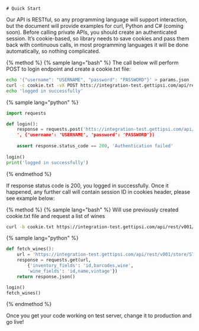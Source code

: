    # Quick Start

Our API is RESTful, so any programming language will support interaction, but the document will provide examples for curl, Python and C# (coming soon).
Before calling private APIs, you should create an authenticated session. It’s cookie-based, so library needs to save cookies and pass them back with continuous calls, in most programming languages it will be done automatically, so nothing complicated.

{% method %}
{% sample lang="bash" %}
The call below will perform POST to login endpoint and create a cookie.txt file:
```bash
echo '{"username": "USERNAME", "password": "PASSWORD"}' > params.json
curl -c cookie.txt -vX POST htts://integration-test.gettipsi.com/api/rest/v001/login -d @params.json
echo 'logged in successfully'
```

{% sample lang="python" %}
```python
import requests

def login():
    response = requests.post('htts://integration-test.gettipsi.com/api/rest/v001/login
    ', {'username': 'USERNAME', 'password': 'PASSWORD'})
    
    assert response.status_code == 200, 'Authentication failed'
    
login()
print('logged in successfully')
```
{% endmethod %}

If response status code is 200, you logged in successfully. Once it happened, any further call will contain session ID in cookies header, please see example below:

{% method %}
{% sample lang="bash" %}
Will use previously created cookie.txt file and request a list of wines
```bash
curl -b cookie.txt https://integration-test.gettipsi.com/api/rest/v001/store/STORE_ID/wine?inventory_fields=id,barcodes,wine&wine_fields=id,name,vintage
```

{% sample lang="python" %}
```python
def fetch_wines():
    url = 'https://integration-test.gettipsi.com/api/rest/v001/store/STORE_ID/wine'
    response = requests.get(url,
        {'inventory_fields': 'id,barcodes,wine',
        'wine_fields': 'id,name,vintage'})
    return response.json()

login()
fetch_wines()
```
{% endmethod %}

Once you get your code working on test server, change it to production and go live!
